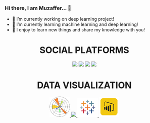 ### Hi there, I am Muzaffer... 👋
- 🔭 I’m currently working on deep learning project!
- 🌱 I’m currently learning machine learning and deep learning!
- 💬 I enjoy to learn new things and share my knowledge with you!
<div> <h1 align="center"> SOCIAL PLATFORMS </h1> 
<p align="center">
<a href="https://www.linkedin.com/in/muzaffer-misirci/"/><img src="https://img.shields.io/badge/linkedin-%230077B5.svg?&style=for-the-badge&logo=linkedin&logoColor=white" /></a>
<a href="mailto:misirci.muzaffer@gmail.com"><img src="https://img.shields.io/badge/gmail-f1f2f6.svg?&style=for-the-badge&logo=gmail&logoColor=red" /></a>
<a href="https://www.kaggle.com/muzaffermisirci"><img src="https://img.shields.io/badge/Kaggle-20BEFF?style=for-the-badge&logo=Kaggle&logoColor=white" /></a>
<a href="https://public.tableau.com/app/profile/muzaffer8570"><img src="https://img.shields.io/badge/Tableau-E97627?style=for-the-badge&logo=Tableau&logoColor=white" /></a>
</p></div>
<div align="center"> <h1 align="center"> DATA VISUALIZATION </h1> </div>
<p align="center">
<a href="#" target="_blank"> <img src="https://github.com/arslanevren/arslanevren/blob/main/icons/pngegg%20(1).png"/> </a> 
<a href="#" target="_blank"> <img src="https://user-images.githubusercontent.com/77216571/170836119-adaf498b-6fcc-445e-9b02-13f6b8c81083.png" height="64"/> </a>    
<a href="#" target="_blank"> <img src="https://github.com/arslanevren/arslanevren/blob/main/icons/pngegg%20(22).png"/> </a>  
<a href="#" target="_blank"> <img src="https://github.com/arslanevren/arslanevren/blob/main/icons/pngegg%20(24).png"/> </a>   
<!--
**MMisirci/MMisirci** is a ✨ _special_ ✨ repository because its `README.md` (this file) appears on your GitHub profile.

Here are some ideas to get you started:

- 🔭 I’m currently working on ...
- 🌱 I’m currently learning ...
- 👯 I’m looking to collaborate on ...
- 🤔 I’m looking for help with ...
- 💬 Ask me about ...
- 📫 How to reach me: ...
- 😄 Pronouns: ...
- ⚡ Fun fact: ...
-->


